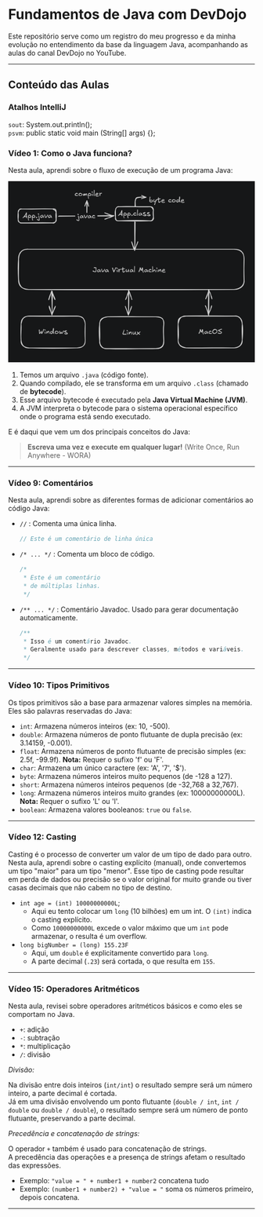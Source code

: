 # Fundamentos de Java com DevDojo

Este repositório serve como um registro do meu progresso e da minha evolução no entendimento da base da linguagem Java, acompanhando as aulas do canal DevDojo no YouTube.

---

## Conteúdo das Aulas

### Atalhos IntelliJ
`sout`: System.out.println();  
`psvm`: public static void main (String[] args) {};


### Vídeo 1: Como o Java funciona?

Nesta aula, aprendi sobre o fluxo de execução de um programa Java:

![Fluxo Java](images/fluxoJava.png)

1.  Temos um arquivo `.java` (código fonte).
2.  Quando compilado, ele se transforma em um arquivo `.class` (chamado de **bytecode**).
3.  Esse arquivo bytecode é executado pela **Java Virtual Machine (JVM)**.
4.  A JVM interpreta o bytecode para o sistema operacional específico onde o programa está sendo executado.

E é daqui que vem um dos principais conceitos do Java:

> **Escreva uma vez e execute em qualquer lugar!** (Write Once, Run Anywhere - WORA)

---

### Vídeo 9: Comentários

Nesta aula, aprendi sobre as diferentes formas de adicionar comentários ao código Java:

* `//` : Comenta uma única linha.

    ```java
    // Este é um comentário de linha única
    ```

* `/* ... */` : Comenta um bloco de código.

    ```java
    /*
     * Este é um comentário
     * de múltiplas linhas.
     */
    ```

* `/** ... */` : Comentário Javadoc. Usado para gerar documentação automaticamente.

    ```java
    /**
     * Isso é um comentário Javadoc.
     * Geralmente usado para descrever classes, métodos e variáveis.
     */
    ```

---

### Vídeo 10: Tipos Primitivos

Os tipos primitivos são a base para armazenar valores simples na memória. Eles são palavras reservadas do Java:

* `int`: Armazena números inteiros (ex: 10, -500).
* `double`: Armazena números de ponto flutuante de dupla precisão (ex: 3.14159, -0.001).
* `float`: Armazena números de ponto flutuante de precisão simples (ex: 2.5f, -99.9f). **Nota:** Requer o sufixo 'f' ou 'F'.
* `char`: Armazena um único caractere (ex: 'A', '7', '$').
* `byte`: Armazena números inteiros muito pequenos (de -128 a 127).
* `short`: Armazena números inteiros pequenos (de -32,768 a 32,767).
* `long`: Armazena números inteiros muito grandes (ex: 10000000000L). **Nota:** Requer o sufixo 'L' ou 'l'.
* `boolean`: Armazena valores booleanos: `true` ou `false`.

---

### Vídeo 12: Casting

Casting é o processo de converter um valor de um tipo de dado para outro.
Nesta aula, aprendi sobre o casting explícito (manual), onde convertemos um tipo "maior" para um tipo "menor". 
Esse tipo de casting pode resultar em perda de dados ou precisão se o valor original for muito grande ou tiver casas decimais que não cabem no tipo de destino.
* `int age = (int) 10000000000L`;
  * Aqui eu tento colocar um `long` (10 bilhões) em um int. O `(int)` indica o casting explícito.
  * Como `10000000000L` excede o valor máximo que um `int` pode armazenar, o resulta é um overflow.
* `long bigNumber = (long) 155.23F`
  * Aqui, um `double` é explicitamente convertido para `long`.
  * A parte decimal (`.23`) será cortada, o que resulta em `155`.

---

### Vídeo 15: Operadores Aritméticos
Nesta aula, revisei sobre operadores aritméticos básicos e como eles se comportam no Java.
* `+`: adição
* `-`: subtração
* `*`: multiplicação
* `/`: divisão

*Divisão:*

Na divisão entre dois inteiros (`int/int`) o resultado sempre será um número inteiro, a parte decimal é cortada.  
Já em uma divisão envolvendo um ponto flutuante (`double / int`, `int / double` ou `double / double`), o resultado sempre será um número de ponto flutuante, preservando a parte decimal.

*Precedência e concatenação de strings:*

O operador `+` também é usado para concatenação de strings.   
A precedência das operações e a presença de strings afetam o resultado das expressões.
* Exemplo: `"value = " + number1 + number2` concatena tudo
* Exemplo: `(number1 + number2) + "value = "` soma os números primeiro, depois concatena.

---
